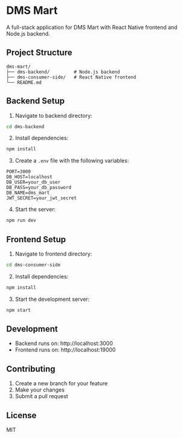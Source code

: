 # DMS Mart

A full-stack application for DMS Mart with React Native frontend and Node.js backend.

## Project Structure

```
dms-mart/
├── dms-backend/         # Node.js backend
├── dms-consumer-side/   # React Native frontend
└── README.md
```

## Backend Setup

1. Navigate to backend directory:
```bash
cd dms-backend
```

2. Install dependencies:
```bash
npm install
```

3. Create a `.env` file with the following variables:
```
PORT=3000
DB_HOST=localhost
DB_USER=your_db_user
DB_PASS=your_db_password
DB_NAME=dms_mart
JWT_SECRET=your_jwt_secret
```

4. Start the server:
```bash
npm run dev
```

## Frontend Setup

1. Navigate to frontend directory:
```bash
cd dms-consumer-side
```

2. Install dependencies:
```bash
npm install
```

3. Start the development server:
```bash
npm start
```

## Development

- Backend runs on: http://localhost:3000
- Frontend runs on: http://localhost:19000

## Contributing

1. Create a new branch for your feature
2. Make your changes
3. Submit a pull request

## License

MIT 